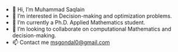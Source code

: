 - 👋 Hi, I’m Muhammad Saqlain
- 👀 I’m interested in Decision-making and optimization problems.
- 🌱 I’m currently a Ph.D. Applied Mathematics student.
- 💞️ I’m looking to collaborate on computational Mathematics and decision-making.
- 📫 Contact me msgondal0@gmail.com

<!---
msgondal0/msgondal0 is a ✨ special ✨ repository because its `README.md` (this file) appears on your GitHub profile.
You can click the Preview link to take a look at your changes.
--->
